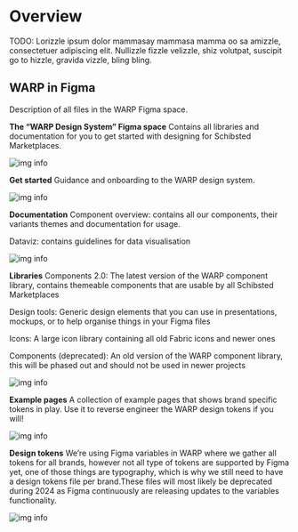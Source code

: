 # Overview
TODO: Lorizzle ipsum dolor mammasay mammasa mamma oo sa amizzle, consectetuer adipiscing elit. Nullizzle fizzle velizzle, shiz volutpat, suscipit go to hizzle, gravida vizzle, bling bling. 

## WARP in Figma
Description of all files in the WARP Figma space.

**The “WARP Design System” Figma space**
Contains all libraries and documentation for you to get started with designing for Schibsted Marketplaces.

![img info](https://i.imgur.com/OvMZBs9.jpg)

**Get started**
Guidance and onboarding to the WARP design system.

![img info](https://i.imgur.com/OvMZBs9.jpg)

**Documentation**
Component overview: contains all our components, their variants themes and documentation for usage.

Dataviz: contains guidelines for data visualisation

![img info](https://i.imgur.com/OvMZBs9.jpg)

**Libraries**
Components 2.0: The latest version of the WARP component library, contains themeable components that are usable by all Schibsted Marketplaces

Design tools: Generic design elements that you can use in presentations, mockups, or to help organise things in your Figma files

Icons: A large icon library containing all old Fabric icons and newer ones

Components (deprecated): An old version of the WARP component library, this will be phased out and should not be used in newer projects

![img info](https://i.imgur.com/OvMZBs9.jpg)

**Example pages**
A collection of example pages that shows brand specific tokens in play. Use it to reverse engineer the WARP design tokens if you will!

![img info](https://i.imgur.com/OvMZBs9.jpg)

**Design tokens**
We’re using Figma variables in WARP where we gather all tokens for all brands, however not all type of tokens are supported by Figma yet, one of those things are typography, which is why we still need to have a design tokens file per brand.These files will most likely be deprecated during 2024 as Figma continuously are releasing updates to the variables functionality.

![img info](https://i.imgur.com/OvMZBs9.jpg)